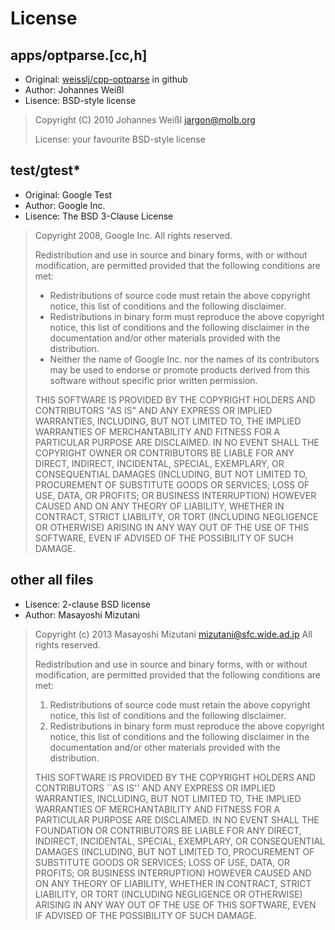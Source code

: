 # License

## apps/optparse.\[cc,h\]

- Original: [weisslj/cpp-optparse](https://github.com/weisslj/cpp-optparse) in github
- Author: Johannes Weißl
- Lisence: BSD-style license

> Copyright (C) 2010 Johannes Weißl <jargon@molb.org>
>
> License: your favourite BSD-style license

## test/gtest*

- Original: Google Test
- Author: Google Inc.
- Lisence: The BSD 3-Clause License

> Copyright 2008, Google Inc.
> All rights reserved.
> 
> Redistribution and use in source and binary forms, with or without
> modification, are permitted provided that the following conditions are
> met:
> 
> * Redistributions of source code must retain the above copyright
> notice, this list of conditions and the following disclaimer.
> * Redistributions in binary form must reproduce the above
> copyright notice, this list of conditions and the following disclaimer
> in the documentation and/or other materials provided with the
> distribution.
> * Neither the name of Google Inc. nor the names of its
> contributors may be used to endorse or promote products derived from
> this software without specific prior written permission.
> 
> THIS SOFTWARE IS PROVIDED BY THE COPYRIGHT HOLDERS AND CONTRIBUTORS
> "AS IS" AND ANY EXPRESS OR IMPLIED WARRANTIES, INCLUDING, BUT NOT
> LIMITED TO, THE IMPLIED WARRANTIES OF MERCHANTABILITY AND FITNESS FOR
> A PARTICULAR PURPOSE ARE DISCLAIMED. IN NO EVENT SHALL THE COPYRIGHT
> OWNER OR CONTRIBUTORS BE LIABLE FOR ANY DIRECT, INDIRECT, INCIDENTAL,
> SPECIAL, EXEMPLARY, OR CONSEQUENTIAL DAMAGES (INCLUDING, BUT NOT
> LIMITED TO, PROCUREMENT OF SUBSTITUTE GOODS OR SERVICES; LOSS OF USE,
> DATA, OR PROFITS; OR BUSINESS INTERRUPTION) HOWEVER CAUSED AND ON ANY
> THEORY OF LIABILITY, WHETHER IN CONTRACT, STRICT LIABILITY, OR TORT
> (INCLUDING NEGLIGENCE OR OTHERWISE) ARISING IN ANY WAY OUT OF THE USE
> OF THIS SOFTWARE, EVEN IF ADVISED OF THE POSSIBILITY OF SUCH DAMAGE.

## other all files

- Lisence: 2-clause BSD license
- Author: Masayoshi Mizutani

> Copyright (c) 2013 Masayoshi Mizutani <mizutani@sfc.wide.ad.jp>
> All rights reserved.
>
> Redistribution and use in source and binary forms, with or without
> modification, are permitted provided that the following conditions
> are met:
> 1. Redistributions of source code must retain the above copyright
>    notice, this list of conditions and the following disclaimer.
> 2. Redistributions in binary form must reproduce the above copyright
>    notice, this list of conditions and the following disclaimer in the
>    documentation and/or other materials provided with the distribution.
>
> THIS SOFTWARE IS PROVIDED BY THE COPYRIGHT HOLDERS AND CONTRIBUTORS
> ``AS IS'' AND ANY EXPRESS OR IMPLIED WARRANTIES, INCLUDING, BUT NOT LIMITED
> TO, THE IMPLIED WARRANTIES OF MERCHANTABILITY AND FITNESS FOR A PARTICULAR
> PURPOSE ARE DISCLAIMED.  IN NO EVENT SHALL THE FOUNDATION OR CONTRIBUTORS
> BE LIABLE FOR ANY DIRECT, INDIRECT, INCIDENTAL, SPECIAL, EXEMPLARY, OR
> CONSEQUENTIAL DAMAGES (INCLUDING, BUT NOT LIMITED TO, PROCUREMENT OF
> SUBSTITUTE GOODS OR SERVICES; LOSS OF USE, DATA, OR PROFITS; OR BUSINESS
> INTERRUPTION) HOWEVER CAUSED AND ON ANY THEORY OF LIABILITY, WHETHER IN
> CONTRACT, STRICT LIABILITY, OR TORT (INCLUDING NEGLIGENCE OR OTHERWISE)
> ARISING IN ANY WAY OUT OF THE USE OF THIS SOFTWARE, EVEN IF ADVISED OF THE
> POSSIBILITY OF SUCH DAMAGE.

